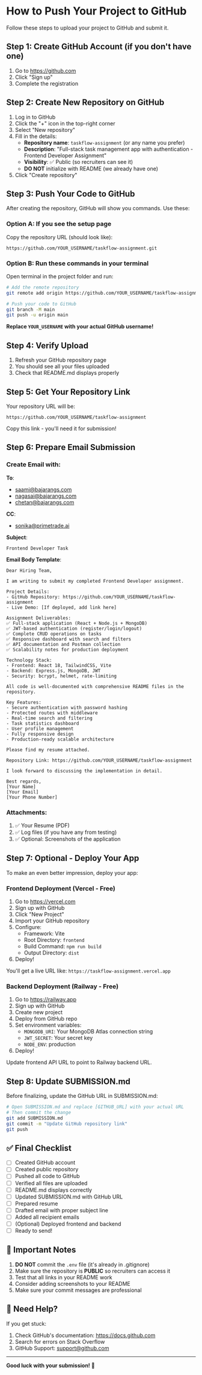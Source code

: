 # How to Push Your Project to GitHub

Follow these steps to upload your project to GitHub and submit it.

## Step 1: Create GitHub Account (if you don't have one)

1. Go to https://github.com
2. Click "Sign up"
3. Complete the registration

## Step 2: Create New Repository on GitHub

1. Log in to GitHub
2. Click the "+" icon in the top-right corner
3. Select "New repository"
4. Fill in the details:
   - **Repository name**: `taskflow-assignment` (or any name you prefer)
   - **Description**: "Full-stack task management app with authentication - Frontend Developer Assignment"
   - **Visibility**: ✅ Public (so recruiters can see it)
   - **DO NOT** initialize with README (we already have one)
5. Click "Create repository"

## Step 3: Push Your Code to GitHub

After creating the repository, GitHub will show you commands. Use these:

### Option A: If you see the setup page

Copy the repository URL (should look like):
```
https://github.com/YOUR_USERNAME/taskflow-assignment.git
```

### Option B: Run these commands in your terminal

Open terminal in the project folder and run:

```bash
# Add the remote repository
git remote add origin https://github.com/YOUR_USERNAME/taskflow-assignment.git

# Push your code to GitHub
git branch -M main
git push -u origin main
```

**Replace `YOUR_USERNAME` with your actual GitHub username!**

## Step 4: Verify Upload

1. Refresh your GitHub repository page
2. You should see all your files uploaded
3. Check that README.md displays properly

## Step 5: Get Your Repository Link

Your repository URL will be:
```
https://github.com/YOUR_USERNAME/taskflow-assignment
```

Copy this link - you'll need it for submission!

## Step 6: Prepare Email Submission

### Create Email with:

**To**: 
- saami@bajarangs.com
- nagasai@bajarangs.com  
- chetan@bajarangs.com

**CC**: 
- sonika@primetrade.ai

**Subject**: 
```
Frontend Developer Task
```

**Email Body Template**:

```
Dear Hiring Team,

I am writing to submit my completed Frontend Developer assignment.

Project Details:
- GitHub Repository: https://github.com/YOUR_USERNAME/taskflow-assignment
- Live Demo: [If deployed, add link here]

Assignment Deliverables:
✅ Full-stack application (React + Node.js + MongoDB)
✅ JWT-based authentication (register/login/logout)
✅ Complete CRUD operations on tasks
✅ Responsive dashboard with search and filters
✅ API documentation and Postman collection
✅ Scalability notes for production deployment

Technology Stack:
- Frontend: React 18, TailwindCSS, Vite
- Backend: Express.js, MongoDB, JWT
- Security: bcrypt, helmet, rate-limiting

All code is well-documented with comprehensive README files in the repository.

Key Features:
- Secure authentication with password hashing
- Protected routes with middleware
- Real-time search and filtering
- Task statistics dashboard
- User profile management
- Fully responsive design
- Production-ready scalable architecture

Please find my resume attached.

Repository Link: https://github.com/YOUR_USERNAME/taskflow-assignment

I look forward to discussing the implementation in detail.

Best regards,
[Your Name]
[Your Email]
[Your Phone Number]
```

### Attachments:
1. ✅ Your Resume (PDF)
2. ✅ Log files (if you have any from testing)
3. ✅ Optional: Screenshots of the application

## Step 7: Optional - Deploy Your App

To make an even better impression, deploy your app:

### Frontend Deployment (Vercel - Free)

1. Go to https://vercel.com
2. Sign up with GitHub
3. Click "New Project"
4. Import your GitHub repository
5. Configure:
   - Framework: Vite
   - Root Directory: `frontend`
   - Build Command: `npm run build`
   - Output Directory: `dist`
6. Deploy!

You'll get a live URL like: `https://taskflow-assignment.vercel.app`

### Backend Deployment (Railway - Free)

1. Go to https://railway.app
2. Sign up with GitHub
3. Create new project
4. Deploy from GitHub repo
5. Set environment variables:
   - `MONGODB_URI`: Your MongoDB Atlas connection string
   - `JWT_SECRET`: Your secret key
   - `NODE_ENV`: production
6. Deploy!

Update frontend API URL to point to Railway backend URL.

## Step 8: Update SUBMISSION.md

Before finalizing, update the GitHub URL in SUBMISSION.md:

```bash
# Open SUBMISSION.md and replace [GITHUB_URL] with your actual URL
# Then commit the change
git add SUBMISSION.md
git commit -m "Update GitHub repository link"
git push
```

## ✅ Final Checklist

- [ ] Created GitHub account
- [ ] Created public repository
- [ ] Pushed all code to GitHub
- [ ] Verified all files are uploaded
- [ ] README.md displays correctly
- [ ] Updated SUBMISSION.md with GitHub URL
- [ ] Prepared resume
- [ ] Drafted email with proper subject line
- [ ] Added all recipient emails
- [ ] (Optional) Deployed frontend and backend
- [ ] Ready to send!

## 🎯 Important Notes

1. **DO NOT** commit the `.env` file (it's already in .gitignore)
2. Make sure the repository is **PUBLIC** so recruiters can access it
3. Test that all links in your README work
4. Consider adding screenshots to your README
5. Make sure your commit messages are professional

## 📧 Need Help?

If you get stuck:
1. Check GitHub's documentation: https://docs.github.com
2. Search for errors on Stack Overflow
3. GitHub Support: support@github.com

---

**Good luck with your submission! 🚀**
